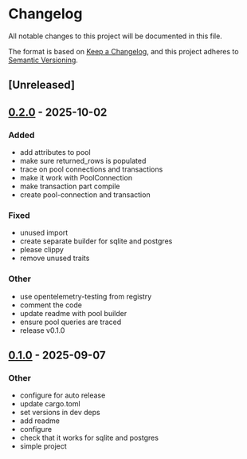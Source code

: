 # Changelog

All notable changes to this project will be documented in this file.

The format is based on [Keep a Changelog](https://keepachangelog.com/en/1.0.0/),
and this project adheres to [Semantic Versioning](https://semver.org/spec/v2.0.0.html).

## [Unreleased]

## [0.2.0](https://github.com/jdrouet/sqlx-tracing/compare/v0.1.0...v0.2.0) - 2025-10-02

### Added

- add attributes to pool
- make sure returned_rows is populated
- trace on pool connections and transactions
- make it work with PoolConnection
- make transaction part compile
- create pool-connection and transaction

### Fixed

- unused import
- create separate builder for sqlite and postgres
- please clippy
- remove unused traits

### Other

- use opentelemetry-testing from registry
- comment the code
- update readme with pool builder
- ensure pool queries are traced
- release v0.1.0

## [0.1.0](https://github.com/jdrouet/sqlx-tracing/releases/tag/v0.1.0) - 2025-09-07

### Other

- configure for auto release
- update cargo.toml
- set versions in dev deps
- add readme
- configure
- check that it works for sqlite and postgres
- simple project
